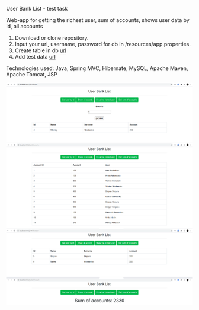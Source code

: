 User Bank List - test task

Web-app for getting the richest user, sum of accounts, shows user data by id, all accounts

1) Download or clone repository.
2) Input your url, username, password for db in /resources/app.properties.
3) Create table in db [url](https://github.com/TrukRoman/UserBankList/blob/master/src/main/db/db_initilization.sql)
4) Add test data [url](https://github.com/TrukRoman/UserBankList/blob/master/src/main/db/db_add_data.sql)

Technologies used:
Java,
Spring MVC,
Hibernate,
MySQL,
Apache Maven,
Apache Tomcat,
JSP

![img](https://github.com/TrukRoman/UserBankList/blob/master/src/main/resources/img/1.png)
![img](https://github.com/TrukRoman/UserBankList/blob/master/src/main/resources/img/2.png)
![img](https://github.com/TrukRoman/UserBankList/blob/master/src/main/resources/img/3.png)
![img](https://github.com/TrukRoman/UserBankList/blob/master/src/main/resources/img/4.png)